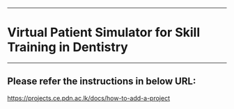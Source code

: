 ___
# Virtual Patient Simulator for Skill Training in Dentistry
___

## Please refer the instructions in below URL:

https://projects.ce.pdn.ac.lk/docs/how-to-add-a-project
